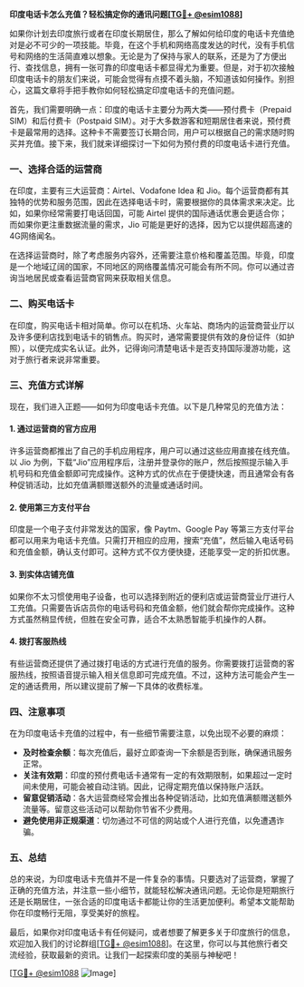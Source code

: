 **印度电话卡怎么充值？轻松搞定你的通讯问题[[TG💪+ @esim1088](https://t.me/s/esim1088)]**

如果你计划去印度旅行或者在印度长期居住，那么了解如何给印度的电话卡充值绝对是必不可少的一项技能。毕竟，在这个手机和网络高度发达的时代，没有手机信号和网络的生活简直难以想象。无论是为了保持与家人的联系，还是为了方便出行、查找信息，拥有一张可靠的印度电话卡都显得尤为重要。但是，对于初次接触印度电话卡的朋友们来说，可能会觉得有点摸不着头脑，不知道该如何操作。别担心，这篇文章将手把手教你如何轻松搞定印度电话卡的充值问题。

首先，我们需要明确一点：印度的电话卡主要分为两大类——预付费卡（Prepaid SIM）和后付费卡（Postpaid SIM）。对于大多数游客和短期居住者来说，预付费卡是最常用的选择。这种卡不需要签订长期合同，用户可以根据自己的需求随时购买并充值。接下来，我们就来详细探讨一下如何为预付费的印度电话卡进行充值。

### 一、选择合适的运营商

在印度，主要有三大运营商：Airtel、Vodafone Idea 和 Jio。每个运营商都有其独特的优势和服务范围，因此在选择电话卡时，需要根据你的具体需求来决定。比如，如果你经常需要打电话回国，可能 Airtel 提供的国际通话优惠会更适合你；而如果你更注重数据流量的需求，Jio 可能是更好的选择，因为它以提供超高速的4G网络闻名。

在选择运营商时，除了考虑服务内容外，还需要注意价格和覆盖范围。毕竟，印度是一个地域辽阔的国家，不同地区的网络覆盖情况可能会有所不同。你可以通过咨询当地居民或查看运营商官网来获取相关信息。

### 二、购买电话卡

在印度，购买电话卡相对简单。你可以在机场、火车站、商场内的运营商营业厅以及许多便利店找到电话卡的销售点。购买时，通常需要提供有效的身份证件（如护照），以便完成实名认证。此外，记得询问清楚电话卡是否支持国际漫游功能，这对于旅行者来说非常重要。

### 三、充值方式详解

现在，我们进入正题——如何为印度电话卡充值。以下是几种常见的充值方法：

#### 1. **通过运营商的官方应用**

许多运营商都推出了自己的手机应用程序，用户可以通过这些应用直接在线充值。以 Jio 为例，下载“Jio”应用程序后，注册并登录你的账户，然后按照提示输入手机号码和充值金额即可完成操作。这种方式的优点在于便捷快速，而且通常会有各种促销活动，比如充值满额赠送额外的流量或通话时间。

#### 2. **使用第三方支付平台**

印度是一个电子支付非常发达的国家，像 Paytm、Google Pay 等第三方支付平台都可以用来为电话卡充值。只需打开相应的应用，搜索“充值”，然后输入电话号码和充值金额，确认支付即可。这种方式不仅方便快捷，还能享受一定的折扣优惠。

#### 3. **到实体店铺充值**

如果你不太习惯使用电子设备，也可以选择到附近的便利店或运营商营业厅进行人工充值。只需要告诉店员你的电话号码和充值金额，他们就会帮你完成操作。这种方式虽然稍显传统，但胜在安全可靠，适合不太熟悉智能手机操作的人群。

#### 4. **拨打客服热线**

有些运营商还提供了通过拨打电话的方式进行充值的服务。你需要拨打运营商的客服热线，按照语音提示输入相关信息即可完成充值。不过，这种方法可能会产生一定的通话费用，所以建议提前了解一下具体的收费标准。

### 四、注意事项

在为印度电话卡充值的过程中，有一些细节需要注意，以免出现不必要的麻烦：

- **及时检查余额**：每次充值后，最好立即查询一下余额是否到账，确保通讯服务正常。
- **关注有效期**：印度的预付费电话卡通常有一定的有效期限制，如果超过一定时间未使用，可能会被自动注销。因此，记得定期充值以保持账户活跃。
- **留意促销活动**：各大运营商经常会推出各种促销活动，比如充值满额赠送额外流量等。留意这些活动可以帮助你节省不少费用。
- **避免使用非正规渠道**：切勿通过不可信的网站或个人进行充值，以免遭遇诈骗。

### 五、总结

总的来说，为印度电话卡充值并不是一件复杂的事情。只要选对了运营商，掌握了正确的充值方法，并注意一些小细节，就能轻松解决通讯问题。无论你是短期旅行还是长期居住，一张合适的印度电话卡都能让你的生活更加便利。希望本文能帮助你在印度畅行无阻，享受美好的旅程。

最后，如果你对印度电话卡有任何疑问，或者想要了解更多关于印度旅行的信息，欢迎加入我们的讨论群组[[TG💪+ @esim1088](https://t.me/s/esim1088)]。在这里，你可以与其他旅行者交流经验，获取最新的资讯。让我们一起探索印度的美丽与神秘吧！

[[TG💪+ @esim1088](https://t.me/s/esim1088) ![Image](https://i.postimg.cc/4NQfJmqS/Snipaste-2025-05-13-00-14-12.png)]